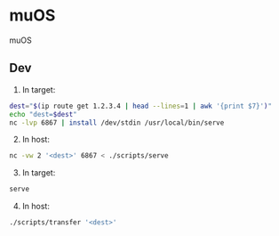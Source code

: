 # muOS
muOS

## Dev

1. In target:

```bash
dest="$(ip route get 1.2.3.4 | head --lines=1 | awk '{print $7}')"
echo "dest=$dest"
nc -lvp 6867 | install /dev/stdin /usr/local/bin/serve
```

2. In host:

```bash
nc -vw 2 '<dest>' 6867 < ./scripts/serve
```

3. In target:

```bash
serve
```

4. In host:

```bash
./scripts/transfer '<dest>'
```
